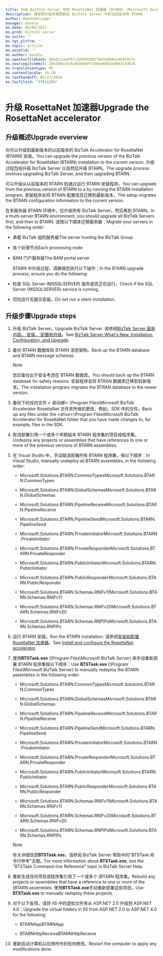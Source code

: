 ```yaml
---
title: 升级 BizTalk Server 中的 RosettaNet 加速器 (BTARN) |Microsoft Docs"
description: 请按照升级步骤更新到 BizTalk Server 中的当前版本的 BTARN
author: MandiOhlinger
manager: anneta
ms.date: 06/08/2017
ms.prod: biztalk-server
ms.suite: ''
ms.tgt_pltfrm: ''
ms.topic: article
ms.assetid: ''
ms.author: mandia
ms.openlocfilehash: 80e813ced767cdd56910027b655060e1db9f91fe
ms.sourcegitcommit: 266308ec5c6a9d8d80ff298ee6051b4843c5d626
ms.translationtype: MT
ms.contentlocale: zh-CN
ms.lasthandoff: 06/27/2018
ms.locfileid: "37011294"
---
```

# <a name="upgrade-the-rosettanet-accelerator"></a><span data-ttu-id="e8406-103">升级 RosettaNet 加速器</span><span class="sxs-lookup"><span data-stu-id="e8406-103">Upgrade the RosettaNet accelerator</span></span>

## <a name="upgrade-overview"></a><span data-ttu-id="e8406-104">升级概述</span><span class="sxs-lookup"><span data-stu-id="e8406-104">Upgrade overview</span></span>
<span data-ttu-id="e8406-105">你可以升级到最新版本的以前版本的 BizTalk Accelerator for RosettaNet (BTARN) 安装。</span><span class="sxs-lookup"><span data-stu-id="e8406-105">You can upgrade the previous version of the BizTalk Accelerator for RosettaNet (BTARN) installation to the current version.</span></span> <span data-ttu-id="e8406-106">升级过程包括升级 BizTalk Server 以及然后升级 BTARN。</span><span class="sxs-lookup"><span data-stu-id="e8406-106">The upgrade process involves upgrading BizTalk Server, and then upgrading BTARN.</span></span>  
  
 <span data-ttu-id="e8406-107">可以升级从以前版本的 BTARN 到通过运行 BTARN 安装程序。</span><span class="sxs-lookup"><span data-stu-id="e8406-107">You can upgrade from the previous version of BTARN to a by running the BTARN installation program.</span></span> <span data-ttu-id="e8406-108">安装程序会将 BTRAN 配置信息迁移到最新版本。</span><span class="sxs-lookup"><span data-stu-id="e8406-108">The setup migrates the BTRAN configuration information to the current version.</span></span>  
  
 <span data-ttu-id="e8406-109">在多服务器 BTARN 环境中，应升级所有 BizTalk Server，然后再到 BTARN。</span><span class="sxs-lookup"><span data-stu-id="e8406-109">In a multi-server BTARN environment, you should upgrade all BizTalk Servers first, and then to BTARN.</span></span> <span data-ttu-id="e8406-110">请按以下顺序迁移服务器：</span><span class="sxs-lookup"><span data-stu-id="e8406-110">Migrate your servers in the following order:</span></span>  
  
- <span data-ttu-id="e8406-111">承载 BizTalk 组的服务器</span><span class="sxs-lookup"><span data-stu-id="e8406-111">The server hosting the BizTalk Group</span></span>  
  
- <span data-ttu-id="e8406-112">各个处理节点</span><span class="sxs-lookup"><span data-stu-id="e8406-112">Each processing node</span></span>  
  
- <span data-ttu-id="e8406-113">BAM 门户服务器</span><span class="sxs-lookup"><span data-stu-id="e8406-113">The BAM portal server</span></span>  
  
  <span data-ttu-id="e8406-114">BTARN 中升级过程，请确保您执行以下操作：</span><span class="sxs-lookup"><span data-stu-id="e8406-114">In the BTARN upgrade process, ensure you do the following:</span></span>  
  
- <span data-ttu-id="e8406-115">检查 SQL Server (MSSQLSERVER) 服务是否正在运行。</span><span class="sxs-lookup"><span data-stu-id="e8406-115">Check if the SQL Server (MSSQLSERVER) service is running.</span></span>  
  
- <span data-ttu-id="e8406-116">切勿运行无提示安装。</span><span class="sxs-lookup"><span data-stu-id="e8406-116">Do not run a silent installation.</span></span>  
  
## <a name="upgrade-steps"></a><span data-ttu-id="e8406-117">升级步骤</span><span class="sxs-lookup"><span data-stu-id="e8406-117">Upgrade steps</span></span>  
  
1.  <span data-ttu-id="e8406-118">升级 BizTalk Server。</span><span class="sxs-lookup"><span data-stu-id="e8406-118">Upgrade BizTalk Server.</span></span> <span data-ttu-id="e8406-119">请参阅[BizTalk Server 最新内容、 安装、 配置和升级](../../install-and-config-guides/biztalk-server-what-s-new-installation-configuration-and-upgrade.md)。</span><span class="sxs-lookup"><span data-stu-id="e8406-119">See [BizTalk Server What's New, Installation, Configuration, and Upgrade](../../install-and-config-guides/biztalk-server-what-s-new-installation-configuration-and-upgrade.md).</span></span>
  
2.  <span data-ttu-id="e8406-120">备份 BTARN 数据库和 BTARN 消息架构。</span><span class="sxs-lookup"><span data-stu-id="e8406-120">Back up the BTARN database and BTARN message schemas.</span></span>  
  
    > [!NOTE]
    >  <span data-ttu-id="e8406-121">您应备份出于安全考虑在 BTARN 数据库。</span><span class="sxs-lookup"><span data-stu-id="e8406-121">You should back up the BTARN database for safety reasons.</span></span> <span data-ttu-id="e8406-122">安装程序会将 BTRAN 数据库迁移到较新版本。</span><span class="sxs-lookup"><span data-stu-id="e8406-122">The installation program migrates the BTRAN database to the newer version.</span></span>  
  
3.  <span data-ttu-id="e8406-123">备份下的任何文件 *< 驱动器\>*: \Program Files\\Microsoft BizTalk Accelerator RosettaNet 文件夹所做的更改，例如，SDK 中的文件。</span><span class="sxs-lookup"><span data-stu-id="e8406-123">Back up any files under the *<drive\>*:\Program Files\\Microsoft BizTalk Accelerator for RosettaNet folder that you have made changes to, for example, files in the SDK.</span></span>  
  
4.  <span data-ttu-id="e8406-124">取消部署引用一个或多个早期版本 BTARN 程序集的项目或程序集。</span><span class="sxs-lookup"><span data-stu-id="e8406-124">Undeploy any projects or assemblies that have references to one or more of the previous versions of BTARN assemblies.</span></span>  
  
5.  <span data-ttu-id="e8406-125">在 Visual Studio 中，手动取消部署所有 BTARN 程序集，按以下顺序：</span><span class="sxs-lookup"><span data-stu-id="e8406-125">In Visual Studio, manually undeploy all BTARN assemblies, in the following order:</span></span>  
  
    -   <span data-ttu-id="e8406-126">Microsoft.Solutions.BTARN.CommonTypes</span><span class="sxs-lookup"><span data-stu-id="e8406-126">Microsoft.Solutions.BTARN.CommonTypes</span></span>  
  
    -   <span data-ttu-id="e8406-127">Microsoft.Solutions.BTARN.GlobalSchemas</span><span class="sxs-lookup"><span data-stu-id="e8406-127">Microsoft.Solutions.BTARN.GlobalSchemas</span></span>  
  
    -   <span data-ttu-id="e8406-128">Microsoft.Solutions.BTARN.PipelineReceive</span><span class="sxs-lookup"><span data-stu-id="e8406-128">Microsoft.Solutions.BTARN.PipelineReceive</span></span>  
  
    -   <span data-ttu-id="e8406-129">Microsoft.Solutions.BTARN.PipelineSend</span><span class="sxs-lookup"><span data-stu-id="e8406-129">Microsoft.Solutions.BTARN.PipelineSend</span></span>  
  
    -   <span data-ttu-id="e8406-130">Microsoft.Solutions.BTARN.PrivateInitiator</span><span class="sxs-lookup"><span data-stu-id="e8406-130">Microsoft.Solutions.BTARN.PrivateInitiator</span></span>  
  
    -   <span data-ttu-id="e8406-131">Microsoft.Solutions.BTARN.PrivateResponder</span><span class="sxs-lookup"><span data-stu-id="e8406-131">Microsoft.Solutions.BTARN.PrivateResponder</span></span>  
  
    -   <span data-ttu-id="e8406-132">Microsoft.Solutions.BTARN.PublicInitiator</span><span class="sxs-lookup"><span data-stu-id="e8406-132">Microsoft.Solutions.BTARN.PublicInitiator</span></span>  
  
    -   <span data-ttu-id="e8406-133">Microsoft.Solutions.BTARN.PublicResponder</span><span class="sxs-lookup"><span data-stu-id="e8406-133">Microsoft.Solutions.BTARN.PublicResponder</span></span>  
  
    -   <span data-ttu-id="e8406-134">Microsoft.Solutions.BTARN.Schemas.RNIFv11</span><span class="sxs-lookup"><span data-stu-id="e8406-134">Microsoft.Solutions.BTARN.Schemas.RNIFv11</span></span>  
  
    -   <span data-ttu-id="e8406-135">Microsoft.Solutions.BTARN.Schemas.RNIFv20</span><span class="sxs-lookup"><span data-stu-id="e8406-135">Microsoft.Solutions.BTARN.Schemas.RNIFv20</span></span>  
  
    -   <span data-ttu-id="e8406-136">Microsoft.Solutions.BTARN.Schemas.RNPIPs</span><span class="sxs-lookup"><span data-stu-id="e8406-136">Microsoft.Solutions.BTARN.Schemas.RNPIPs</span></span>  
  
6.  <span data-ttu-id="e8406-137">运行 BTARN 安装。</span><span class="sxs-lookup"><span data-stu-id="e8406-137">Run the BTARN installation.</span></span> <span data-ttu-id="e8406-138">请参阅[安装和配置 RosettaNet 加速器](install-configure-biztalk-accelerator-for-rosettanet.md)。</span><span class="sxs-lookup"><span data-stu-id="e8406-138">See [Install and configure the RosettaNet accelerator](install-configure-biztalk-accelerator-for-rosettanet.md).</span></span>
  
7.  <span data-ttu-id="e8406-139">使用**BTSTask.exe** (\Program Files\Microsoft BizTalk Server) 来手动重新部署 BTARN 程序集按以下顺序：</span><span class="sxs-lookup"><span data-stu-id="e8406-139">Use **BTSTask.exe** (\Program Files\Microsoft BizTalk Server) to manually redeploy the BTARN assemblies in the following order:</span></span>  
  
    -   <span data-ttu-id="e8406-140">Microsoft.Solutions.BTARN.CommonTypes</span><span class="sxs-lookup"><span data-stu-id="e8406-140">Microsoft.Solutions.BTARN.CommonTypes</span></span>  
  
    -   <span data-ttu-id="e8406-141">Microsoft.Solutions.BTARN.GlobalSchemas</span><span class="sxs-lookup"><span data-stu-id="e8406-141">Microsoft.Solutions.BTARN.GlobalSchemas</span></span>  
  
    -   <span data-ttu-id="e8406-142">Microsoft.Solutions.BTARN.PipelineReceive</span><span class="sxs-lookup"><span data-stu-id="e8406-142">Microsoft.Solutions.BTARN.PipelineReceive</span></span>  
  
    -   <span data-ttu-id="e8406-143">Microsoft.Solutions.BTARN.PipelineSend</span><span class="sxs-lookup"><span data-stu-id="e8406-143">Microsoft.Solutions.BTARN.PipelineSend</span></span>  
  
    -   <span data-ttu-id="e8406-144">Microsoft.Solutions.BTARN.PrivateInitiator</span><span class="sxs-lookup"><span data-stu-id="e8406-144">Microsoft.Solutions.BTARN.PrivateInitiator</span></span>  
  
    -   <span data-ttu-id="e8406-145">Microsoft.Solutions.BTARN.PrivateResponder</span><span class="sxs-lookup"><span data-stu-id="e8406-145">Microsoft.Solutions.BTARN.PrivateResponder</span></span>  
  
    -   <span data-ttu-id="e8406-146">Microsoft.Solutions.BTARN.PublicInitiator</span><span class="sxs-lookup"><span data-stu-id="e8406-146">Microsoft.Solutions.BTARN.PublicInitiator</span></span>  
  
    -   <span data-ttu-id="e8406-147">Microsoft.Solutions.BTARN.PublicResponder</span><span class="sxs-lookup"><span data-stu-id="e8406-147">Microsoft.Solutions.BTARN.PublicResponder</span></span>  
  
    -   <span data-ttu-id="e8406-148">Microsoft.Solutions.BTARN.Schemas.RNIFv11</span><span class="sxs-lookup"><span data-stu-id="e8406-148">Microsoft.Solutions.BTARN.Schemas.RNIFv11</span></span>  
  
    -   <span data-ttu-id="e8406-149">Microsoft.Solutions.BTARN.Schemas.RNIFv20</span><span class="sxs-lookup"><span data-stu-id="e8406-149">Microsoft.Solutions.BTARN.Schemas.RNIFv20</span></span>  
  
    -   <span data-ttu-id="e8406-150">Microsoft.Solutions.BTARN.Schemas.RNPIPs</span><span class="sxs-lookup"><span data-stu-id="e8406-150">Microsoft.Solutions.BTARN.Schemas.RNPIPs</span></span>  
  
    > [!NOTE]
    >  <span data-ttu-id="e8406-151">有关详细信息**BTSTask.exe**，请参阅 BizTalk Server 帮助中的"BTSTask 命令行参考"主题。</span><span class="sxs-lookup"><span data-stu-id="e8406-151">For more information about **BTSTask.exe**, see the "BTSTask Command-line Reference" topic in BizTalk Server Help.</span></span>  
  
8.  <span data-ttu-id="e8406-152">重新生成任何项目或程序集引用了一个或多个 [BTARN 程序集。</span><span class="sxs-lookup"><span data-stu-id="e8406-152">Rebuild any projects or assemblies that have a reference to one or more of the [BTARN assemblies.</span></span> <span data-ttu-id="e8406-153">使用**BTSTask.exe**手动重新部署这些项目。</span><span class="sxs-lookup"><span data-stu-id="e8406-153">Use **BTSTask.exe** to manually redeploy these projects.</span></span>  
  
9. <span data-ttu-id="e8406-154">对于以下各项，请将 IIS 中的虚拟文件夹从 ASP.NET 2.0 升级到 ASP.NET 4.0：</span><span class="sxs-lookup"><span data-stu-id="e8406-154">Upgrade the virtual folders in IIS from ASP.NET 2.0 to ASP.NET 4.0 for the following:</span></span>  
  
    -   <span data-ttu-id="e8406-155">BTARNApp</span><span class="sxs-lookup"><span data-stu-id="e8406-155">BTARNApp</span></span>  
  
    -   <span data-ttu-id="e8406-156">BTARNHttpReceive</span><span class="sxs-lookup"><span data-stu-id="e8406-156">BTARNHttpReceive</span></span>  
  
10. <span data-ttu-id="e8406-157">重新启动计算机以应用所作的任何修改。</span><span class="sxs-lookup"><span data-stu-id="e8406-157">Restart the computer to apply any modifications done.</span></span>  
  
